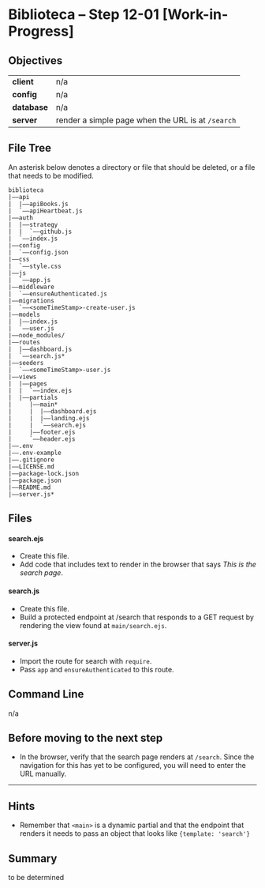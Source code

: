 # Biblioteca – Step 12-01 [Work-in-Progress]

## Objectives
|              |                                                                           |
|:------------ | :------------------------------------------------------------------------ |
| **client**   | n/a                                                                       |
| **config**   | n/a                                                                       |
| **database** | n/a                                                                       |
| **server**   | render a simple page when the URL is at `/search`                         |

## File Tree
An asterisk below denotes a directory or file that should be deleted, or a file that needs to be modified.
```
biblioteca
|––api
|  |––apiBooks.js
|  `––apiHeartbeat.js
|––auth
|  |––strategy
|  |  `––github.js
|  `––index.js
|––config
|  `––config.json
|––css
|  `––style.css
|––js
|  `––app.js
|––middleware
|  `––ensureAuthenticated.js
|––migrations
|  `––<someTimeStamp>-create-user.js
|––models
|  |––index.js
|  `––user.js
|––node_modules/
|––routes
|  |––dashboard.js
|  `––search.js*
|––seeders
|  `––<someTimeStamp>-user.js
|––views
|  |––pages
|  |  `––index.ejs
|  |––partials
|     |––main*
|     |  |––dashboard.ejs
|     |  |––landing.ejs
|     |  `––search.ejs
|     |––footer.ejs
|     `––header.ejs
|––.env
|––.env-example
|––.gitignore
|––LICENSE.md
|––package-lock.json
|––package.json
|––README.md
|––server.js*
```

## Files
#### search.ejs
* Create this file.
* Add code that includes text to render in the browser that says _This is the search page_.

#### search.js
* Create this file.
* Build a protected endpoint at /search that responds to a GET request by rendering the view found at `main/search.ejs`.

#### server.js
* Import the route for search with `require`.
* Pass `app` and `ensureAuthenticated` to this route.

## Command Line
n/a

## Before moving to the next step
* In the browser, verify that the search page renders at `/search`. Since the navigation for this has yet to be configured, you will need to enter the URL manually.

___

## Hints
* Remember that `<main>` is a dynamic partial and that the endpoint that renders it needs to pass an object that looks like `{template: 'search'}`

## Summary
to be determined